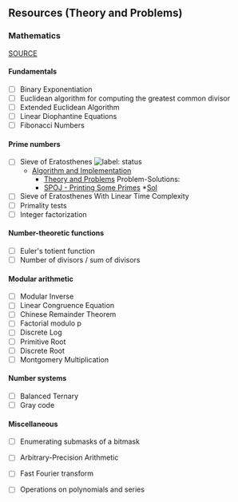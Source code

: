 ## Resources (Theory and Problems)
### Mathematics
[SOURCE](https://cp-algorithms.com/)
#### Fundamentals
  * [ ] Binary Exponentiation
  * [ ] Euclidean algorithm for computing the greatest common divisor
  * [ ] Extended Euclidean Algorithm
  * [ ] Linear Diophantine Equations
  * [ ] Fibonacci Numbers
#### Prime numbers
  * [ ] Sieve of Eratosthenes       ![label: status][~status]
    * [Algorithm and Implementation](https://github.com/anuanu0-0/data-structures-and-algorithms/blob/master/Mathematics/primeSieve.cpp)
        * [Theory and Problems](https://cp-algorithms.com/algebra/sieve-of-eratosthenes.html)
        Problem-Solutions:
         * [SPOJ - Printing Some Primes](https://www.spoj.com/problems/TDPRIMES/)
            *[Sol](https://github.com/anuanu0-0/classical-spoj/blob/master/TDPRIMES.cpp)
  * [ ] Sieve of Eratosthenes With Linear Time Complexity
  * [ ] Primality tests
  * [ ] Integer factorization
#### Number-theoretic functions
  * [ ] Euler's totient function
  * [ ] Number of divisors / sum of divisors
#### Modular arithmetic
  * [ ] Modular Inverse
  * [ ] Linear Congruence Equation
  * [ ] Chinese Remainder Theorem
  * [ ] Factorial modulo p
  * [ ] Discrete Log
  * [ ] Primitive Root
  * [ ] Discrete Root
  * [ ] Montgomery Multiplication
#### Number systems
  * [ ] Balanced Ternary
  * [ ] Gray code
#### Miscellaneous
  * [ ] Enumerating submasks of a bitmask
  * [ ] Arbitrary-Precision Arithmetic
  * [ ] Fast Fourier transform
  * [ ] Operations on polynomials and series





[~status]: https://img.shields.io/badge/Status-Active-green
